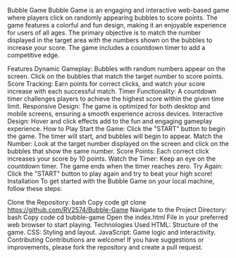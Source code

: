 Bubble Game
Bubble Game is an engaging and interactive web-based game where players click on randomly appearing bubbles to score points. The game features a colorful and fun design, making it an enjoyable experience for users of all ages. The primary objective is to match the number displayed in the target area with the numbers shown on the bubbles to increase your score. The game includes a countdown timer to add a competitive edge.

Features
Dynamic Gameplay: Bubbles with random numbers appear on the screen. Click on the bubbles that match the target number to score points.
Score Tracking: Earn points for correct clicks, and watch your score increase with each successful match.
Timer Functionality: A countdown timer challenges players to achieve the highest score within the given time limit.
Responsive Design: The game is optimized for both desktop and mobile screens, ensuring a smooth experience across devices.
Interactive Design: Hover and click effects add to the fun and engaging gameplay experience.
How to Play
Start the Game: Click the "START" button to begin the game. The timer will start, and bubbles will begin to appear.
Match the Number: Look at the target number displayed on the screen and click on the bubbles that show the same number.
Score Points: Each correct click increases your score by 10 points.
Watch the Timer: Keep an eye on the countdown timer. The game ends when the timer reaches zero.
Try Again: Click the "START" button to play again and try to beat your high score!
Installation
To get started with the Bubble Game on your local machine, follow these steps:

Clone the Repository:
bash
Copy code
git clone https://github.com/RV2574/Bubble-Game
Navigate to the Project Directory:
bash
Copy code
cd bubble-game
Open the index.html File in your preferred web browser to start playing.
Technologies Used
HTML: Structure of the game.
CSS: Styling and layout.
JavaScript: Game logic and interactivity.
Contributing
Contributions are welcome! If you have suggestions or improvements, please fork the repository and create a pull request.
